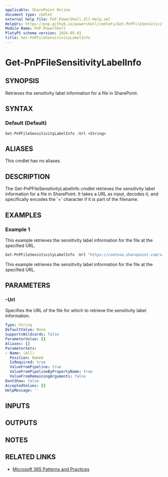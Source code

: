 ```yaml
---
applicable: SharePoint Online
document type: cmdlet
external help file: PnP.PowerShell.dll-Help.xml
HelpUri: https://pnp.github.io/powershell/cmdlets/Get-PnPFileSensitivityLabelInfo.html
Module Name: PnP.PowerShell
PlatyPS schema version: 2024-05-01
title: Get-PnPFileSensitivityLabelInfo
---
```


# Get-PnPFileSensitivityLabelInfo

## SYNOPSIS

Retrieves the sensitivity label information for a file in SharePoint.

## SYNTAX

### Default (Default)

```
Get-PnPFileSensitivityLabelInfo -Url <String>
```

## ALIASES

This cmdlet has no aliases.

## DESCRIPTION

The Get-PnPFileSensitivityLabelInfo cmdlet retrieves the sensitivity label information for a file in SharePoint. It takes a URL as input, decodes it, and specifically encodes the '+' character if it is part of the filename.

## EXAMPLES

### Example 1

This example retrieves the sensitivity label information for the file at the specified URL.

```powershell
Get-PnPFileSensitivityLabelInfo -Url "https://contoso.sharepoint.com/sites/Marketing/Shared Documents/Report.pdf"
```

This example retrieves the sensitivity label information for the file at the specified URL.

## PARAMETERS

### -Url

Specifies the URL of the file for which to retrieve the sensitivity label information.

```yaml
Type: String
DefaultValue: None
SupportsWildcards: false
ParameterValue: []
Aliases: []
ParameterSets:
- Name: (All)
  Position: Named
  IsRequired: true
  ValueFromPipeline: true
  ValueFromPipelineByPropertyName: true
  ValueFromRemainingArguments: false
DontShow: false
AcceptedValues: []
HelpMessage: ''
```

## INPUTS

## OUTPUTS

## NOTES

## RELATED LINKS

- [Microsoft 365 Patterns and Practices](https://aka.ms/m365pnp)
